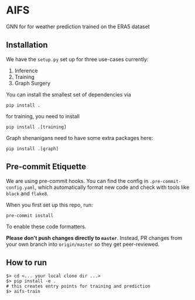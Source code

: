 # AIFS

GNN for for weather prediction trained on the ERA5 dataset

## Installation

We have the `setup.py` set up for three use-cases currently:

1. Inference
2. Training
3. Graph Surgery

You can install the smallest set of dependencies via

```
pip install .
```

for training, you need to install

```
pip install .[training]
```

Graph shenanigans need to have some extra packages here:
```
pip install .[graph]
```

## Pre-commit Etiquette

We are using pre-commit hooks. You can find the config in `.pre-commit-config.yaml`, which automatically format new code and check with tools like `black` and `flake8`.

When you first set up this repo, run:

```
pre-commit install
```

To enable these code formatters.

**Please don't push changes directly to `master`**. Instead, PR changes from your own branch into `origin/master` so they get peer-reviewed.

## How to run

```shell
$> cd <... your local clone dir ...>
$> pip install -e .
# this creates entry points for training and prediction
$> aifs-train
```
